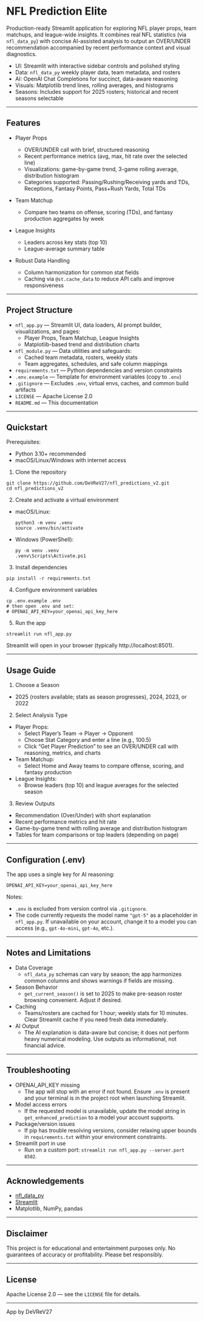 # NFL Prediction Elite

Production-ready Streamlit application for exploring NFL player props, team matchups, and league-wide insights. It combines real NFL statistics (via `nfl_data_py`) with concise AI-assisted analysis to output an OVER/UNDER recommendation accompanied by recent performance context and visual diagnostics.

- UI: Streamlit with interactive sidebar controls and polished styling
- Data: `nfl_data_py` weekly player data, team metadata, and rosters
- AI: OpenAI Chat Completions for succinct, data-aware reasoning
- Visuals: Matplotlib trend lines, rolling averages, and histograms
- Seasons: Includes support for 2025 rosters; historical and recent seasons selectable

---

## Features

- Player Props
  - OVER/UNDER call with brief, structured reasoning
  - Recent performance metrics (avg, max, hit rate over the selected line)
  - Visualizations: game-by-game trend, 3-game rolling average, distribution histogram
  - Categories supported: Passing/Rushing/Receiving yards and TDs, Receptions, Fantasy Points, Pass+Rush Yards, Total TDs

- Team Matchup
  - Compare two teams on offense, scoring (TDs), and fantasy production aggregates by week

- League Insights
  - Leaders across key stats (top 10)
  - League-average summary table

- Robust Data Handling
  - Column harmonization for common stat fields
  - Caching via `@st.cache_data` to reduce API calls and improve responsiveness

---

## Project Structure

- `nfl_app.py` — Streamlit UI, data loaders, AI prompt builder, visualizations, and pages:
  - Player Props, Team Matchup, League Insights
  - Matplotlib-based trend and distribution charts
- `nfl_module.py` — Data utilities and safeguards:
  - Cached team metadata, rosters, weekly stats
  - Team aggregates, schedules, and safe column mappings
- `requirements.txt` — Python dependencies and version constraints
- `.env.example` — Template for environment variables (copy to `.env`)
- `.gitignore` — Excludes `.env`, virtual envs, caches, and common build artifacts
- `LICENSE` — Apache License 2.0
- `README.md` — This documentation

---

## Quickstart

Prerequisites:
- Python 3.10+ recommended
- macOS/Linux/Windows with internet access

1) Clone the repository
```
git clone https://github.com/DeVReV27/nfl_predictions_v2.git
cd nfl_predictions_v2
```

2) Create and activate a virtual environment
- macOS/Linux:
  ```
  python3 -m venv .venv
  source .venv/bin/activate
  ```
- Windows (PowerShell):
  ```
  py -m venv .venv
  .venv\Scripts\Activate.ps1
  ```

3) Install dependencies
```
pip install -r requirements.txt
```

4) Configure environment variables
```
cp .env.example .env
# then open .env and set:
# OPENAI_API_KEY=your_openai_api_key_here
```

5) Run the app
```
streamlit run nfl_app.py
```

Streamlit will open in your browser (typically http://localhost:8501).

---

## Usage Guide

1) Choose a Season
- 2025 (rosters available; stats as season progresses), 2024, 2023, or 2022

2) Select Analysis Type
- Player Props:
  - Select Player’s Team → Player → Opponent
  - Choose Stat Category and enter a line (e.g., 100.5)
  - Click “Get Player Prediction” to see an OVER/UNDER call with reasoning, metrics, and charts
- Team Matchup:
  - Select Home and Away teams to compare offense, scoring, and fantasy production
- League Insights:
  - Browse leaders (top 10) and league averages for the selected season

3) Review Outputs
- Recommendation (Over/Under) with short explanation
- Recent performance metrics and hit rate
- Game-by-game trend with rolling average and distribution histogram
- Tables for team comparisons or top leaders (depending on page)

---

## Configuration (.env)

The app uses a single key for AI reasoning:
```
OPENAI_API_KEY=your_openai_api_key_here
```

Notes:
- `.env` is excluded from version control via `.gitignore`.
- The code currently requests the model name `"gpt-5"` as a placeholder in `nfl_app.py`. If unavailable on your account, change it to a model you can access (e.g., `gpt-4o-mini`, `gpt-4o`, etc.).

---

## Notes and Limitations

- Data Coverage
  - `nfl_data_py` schemas can vary by season; the app harmonizes common columns and shows warnings if fields are missing.
- Season Behavior
  - `get_current_season()` is set to 2025 to make pre-season roster browsing convenient. Adjust if desired.
- Caching
  - Teams/rosters are cached for 1 hour; weekly stats for 10 minutes. Clear Streamlit cache if you need fresh data immediately.
- AI Output
  - The AI explanation is data-aware but concise; it does not perform heavy numerical modeling. Use outputs as informational, not financial advice.

---

## Troubleshooting

- OPENAI_API_KEY missing
  - The app will stop with an error if not found. Ensure `.env` is present and your terminal is in the project root when launching Streamlit.
- Model access errors
  - If the requested model is unavailable, update the model string in `get_enhanced_prediction` to a model your account supports.
- Package/version issues
  - If pip has trouble resolving versions, consider relaxing upper bounds in `requirements.txt` within your environment constraints.
- Streamlit port in use
  - Run on a custom port: `streamlit run nfl_app.py --server.port 8502`.

---

## Acknowledgements

- [nfl_data_py](https://github.com/nflverse/nfl_data_py)
- [Streamlit](https://streamlit.io/)
- Matplotlib, NumPy, pandas

---

## Disclaimer

This project is for educational and entertainment purposes only. No guarantees of accuracy or profitability. Please bet responsibly.

---

## License

Apache License 2.0 — see the `LICENSE` file for details.

---

App by DeVReV27

